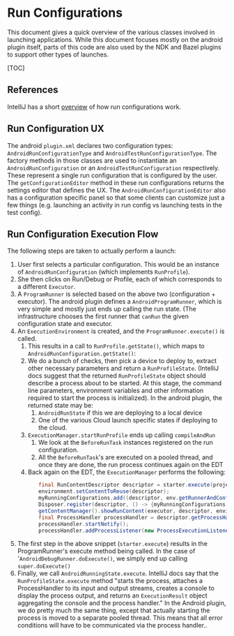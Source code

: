 # Run Configurations

This document gives a quick overview of the various classes involved in launching applications.
While this document focuses mostly on the android plugin itself, parts of this code are also used by
the NDK and Bazel plugins to support other types of launches.

[TOC]

## References

IntelliJ has a short [overview](http://www.jetbrains.org/intellij/sdk/docs/basics/run_configurations.html)
of how run configurations work.

## Run Configuration UX

The android `plugin.xml` declares two configuration types: `AndroidRunConfigurationType` and `AndroidTestRunConfigurationType`.
The factory methods in those classes are used to instantiate an `AndroidRunConfiguration` or an `AndroidTestRunConfiguration` respectively.
These represent a single run configuration that is configured by the user. The `getConfigurationEditor` method in these run configurations
returns the settings editor that defines the UX. The `AndroidRunConfigurationEditor` also has a configuration specific panel so that
some clients can customize just a few things (e.g. launching an activity in run config vs launching tests in the test config).

## Run Configuration Execution Flow

The following steps are taken to actually perform a launch:

1. User first selects a particular configuration. This would be an instance of `AndroidRunConfiguration` (which implements `RunProfile`).
2. She then clicks on Run/Debug or Profile, each of which corresponds to a different `Executor`.
3. A `ProgramRunner` is selected based on the above two (configuration + executor). The android plugin defines a `AndroidProgramRunner`,
   which is very simple and mostly just ends up calling the run state. (The infrastructure chooses the first runner that `canRun` the given
   configuration state and executor.
4. An `ExecutionEnvironment` is created, and the `ProgramRunner.execute()` is called.
     1. This results in a call to `RunProfile.getState()`, which maps to `AndroidRunConfiguration.getState()`:
     2. We do a bunch of checks, then pick a device to deploy to, extract other necessary parameters and return a `RunProfileState`.
        (IntelliJ docs suggest that the returned `RunProfileState` object should describe a process about to be started.
        At this stage, the command line parameters, environment variables and other information required to start the process is initialized).
        In the android plugin, the returned state may be:
          1. `AndroidRunState` if this we are deploying to a local device
          3. One of the various Cloud launch specific states if deploying to the cloud.
     3. `ExecutionManager.startRunProfile` ends up calling `compileAndRun`
          1. We look at the `BeforeRunTask` instances registered on the run configuration.
          2. All the `BeforeRunTask`'s are executed on a pooled thread, and once they are done, the run process continues again on the EDT
     4. Back again on the EDT, the `ExecutionManager` performs the following:

```java
          final RunContentDescriptor descriptor = starter.execute(project, executor, state, environment.getContentToReuse(), environment);
          environment.setContentToReuse(descriptor);
          myRunningConfigurations.add((descriptor, env.getRunnerAndConfigurationSettings(), executor));
          Disposer.register(descriptor, () -> {myRunningConfigurations.remove(trinity);});
          getContentManager().showRunContent(executor, descriptor, environment.getContentToReuse());
          final ProcessHandler processHandler = descriptor.getProcessHandler();
          processHandler.startNotify();
          processHandler.addProcessListener(new ProcessExecutionListener(project, profile, processHandler));
```

5. The first step in the above snippet (`starter.execute`) results in the ProgramRunner's execute method being called.
   In the case of '`AndroidDebugRunner.doExecute()`, we simply end up calling `super.doExecute()`
6. Finally, we call `AndroidRunningState.execute`. IntelliJ docs say that the `RunProfileState.execute` method "starts the process,
   attaches a ProcessHandler to its input and output streams, creates a console to display the process output, and returns an
   `ExecutionResult` object aggregating the console and the process handler." In the Android plugin, we do pretty much the same thing,
   except that actually starting the process is moved to a separate pooled thread. This means that all error conditions will have to
   be communicated via the process handler..





